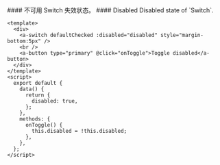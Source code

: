 <cn>
#### 不可用
Switch 失效状态。
</cn>

<us>
#### Disabled
Disabled state of `Switch`.
</us>

```tpl
<template>
  <div>
    <a-switch defaultChecked :disabled="disabled" style="margin-bottom:5px" />
    <br />
    <a-button type="primary" @click="onToggle">Toggle disabled</a-button>
  </div>
</template>
<script>
  export default {
    data() {
      return {
        disabled: true,
      };
    },
    methods: {
      onToggle() {
        this.disabled = !this.disabled;
      },
    },
  };
</script>
```
